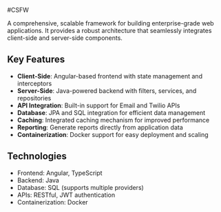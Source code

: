 #CSFW

A comprehensive, scalable framework for building enterprise-grade web applications. It provides a robust architecture that seamlessly integrates client-side and server-side components.

## Key Features

- **Client-Side**: Angular-based frontend with state management and interceptors
- **Server-Side**: Java-powered backend with filters, services, and repositories
- **API Integration**: Built-in support for Email and Twilio APIs
- **Database**: JPA and SQL integration for efficient data management
- **Caching**: Integrated caching mechanism for improved performance
- **Reporting**: Generate reports directly from application data
- **Containerization**: Docker support for easy deployment and scaling

## Technologies

- Frontend: Angular, TypeScript
- Backend: Java
- Database: SQL (supports multiple providers)
- APIs: RESTful, JWT authentication
- Containerization: Docker

